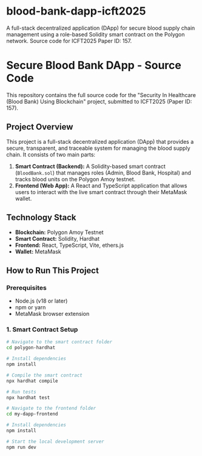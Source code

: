 # blood-bank-dapp-icft2025
A full-stack decentralized application (DApp) for secure blood supply chain management using a role-based Solidity smart contract on the Polygon network. Source code for ICFT2025 Paper ID: 157.
# Secure Blood Bank DApp - Source Code

This repository contains the full source code for the "Security In Healthcare (Blood Bank) Using Blockchain" project, submitted to ICFT2025 (Paper ID: 157).

## Project Overview

This project is a full-stack decentralized application (DApp) that provides a secure, transparent, and traceable system for managing the blood supply chain. It consists of two main parts:

1.  **Smart Contract (Backend):** A Solidity-based smart contract (`BloodBank.sol`) that manages roles (Admin, Blood Bank, Hospital) and tracks blood units on the Polygon Amoy testnet.
2.  **Frontend (Web App):** A React and TypeScript application that allows users to interact with the live smart contract through their MetaMask wallet.

## Technology Stack

-   **Blockchain:** Polygon Amoy Testnet
-   **Smart Contract:** Solidity, Hardhat
-   **Frontend:** React, TypeScript, Vite, ethers.js
-   **Wallet:** MetaMask

## How to Run This Project

### Prerequisites

-   Node.js (v18 or later)
-   npm or yarn
-   MetaMask browser extension

### 1. Smart Contract Setup

```bash
# Navigate to the smart contract folder
cd polygon-hardhat

# Install dependencies
npm install

# Compile the smart contract
npx hardhat compile

# Run tests
npx hardhat test

# Navigate to the frontend folder
cd my-dapp-frontend

# Install dependencies
npm install

# Start the local development server
npm run dev
